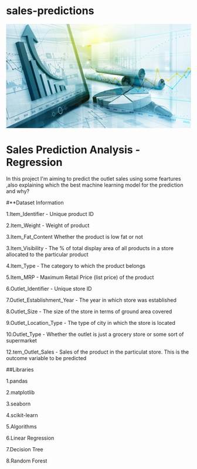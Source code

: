 # sales-predictions
![](https://github.com/JobinJose9660/sales-predictions/blob/main/sales-prediction-social-media.png)

 # Sales Prediction Analysis - Regression
  In this project I'm aiming to predict the outlet sales using some feartures ,also explaining which the best machine learning model for the prediction and why?
 
 
 
 
#**Dataset Information
 
 
1.Item_Identifier    -	Unique product ID

2.Item_Weight         -	Weight of product

3.Item_Fat_Content 	    Whether the product is low fat or not

3.Item_Visibility      -	The % of total display area of all products in a store allocated to the particular product

4.Item_Type -	The category to which the product belongs

5.Item_MRP -	Maximum Retail Price (list price) of the product

6.Outlet_Identifier -	Unique store ID

7.Outlet_Establishment_Year -	The year in which store was established

8.Outlet_Size -	The size of the store in terms of ground area covered

9.Outlet_Location_Type -	The type of city in which the store is located

10.Outlet_Type -	Whether the outlet is just a grocery store or some sort of supermarket

12.tem_Outlet_Sales -	Sales of the product in the particulat store. This is the outcome variable to be predicted



##Libraries

1.pandas

 2.matplotlib
 
3.seaborn

4.scikit-learn

5.Algorithms

6.Linear Regression

7.Decision Tree

8.Random Forest



